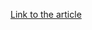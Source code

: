 [Link to the article](https://www.hybrid-analysis.com/sample/1a08734498df722f22c5a9720563c2ccb2ab5dfe6dc95a387f8f066244d63d32/5b17efff7ca3e17cf643f070)
